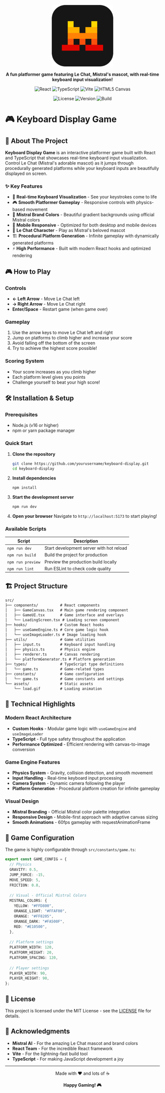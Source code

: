 <div align="center">
  <img src="public/mistral-logo.png" alt="Mistral Logo" width="200" height="200" />
  
  <p><strong>A fun platformer game featuring Le Chat, Mistral's mascot, with real-time keyboard input visualization!</strong></p>

![React](https://img.shields.io/badge/React-61DAFB?style=for-the-badge&logo=react&logoColor=black) ![TypeScript](https://img.shields.io/badge/TypeScript-3178C6?style=for-the-badge&logo=typescript&logoColor=white) ![Vite](https://img.shields.io/badge/Vite-646CFF?style=for-the-badge&logo=vite&logoColor=white) ![HTML5 Canvas](https://img.shields.io/badge/HTML5_Canvas-E34F26?style=for-the-badge&logo=html5&logoColor=white)

![License](https://img.shields.io/badge/License-MIT-green?style=for-the-badge) ![Version](https://img.shields.io/badge/Version-1.0.0-blue?style=for-the-badge) ![Build](https://img.shields.io/badge/Build-Passing-brightgreen?style=for-the-badge)

</div>

# 🎮 Keyboard Display Game

## 🚀 About The Project

**Keyboard Display Game** is an interactive platformer game built with React and TypeScript that showcases real-time keyboard input visualization. Control Le Chat (Mistral's adorable mascot) as it jumps through procedurally generated platforms while your keyboard inputs are beautifully displayed on screen.

### ✨ Key Features

- 🎯 **Real-time Keyboard Visualization** - See your keystrokes come to life
- 🎮 **Smooth Platformer Gameplay** - Responsive controls with physics-based movement
- 🎨 **Mistral Brand Colors** - Beautiful gradient backgrounds using official Mistral colors
- 📱 **Mobile Responsive** - Optimized for both desktop and mobile devices
- 🎪 **Le Chat Character** - Play as Mistral's beloved mascot
- 🏗️ **Procedural Platform Generation** - Infinite gameplay with dynamically generated platforms
- ⚡ **High Performance** - Built with modern React hooks and optimized rendering

## 🎮 How to Play

### Controls

- **← Left Arrow** - Move Le Chat left
- **→ Right Arrow** - Move Le Chat right
- **Enter/Space** - Restart game (when game over)

### Gameplay

1. Use the arrow keys to move Le Chat left and right
2. Jump on platforms to climb higher and increase your score
3. Avoid falling off the bottom of the screen
4. Try to achieve the highest score possible!

### Scoring System

- Your score increases as you climb higher
- Each platform level gives you points
- Challenge yourself to beat your high score!

## 🛠️ Installation & Setup

### Prerequisites

- Node.js (v16 or higher)
- npm or yarn package manager

### Quick Start

1. **Clone the repository**

   ```bash
   git clone https://github.com/yourusername/keyboard-display.git
   cd keyboard-display
   ```

2. **Install dependencies**

   ```bash
   npm install
   ```

3. **Start the development server**

   ```bash
   npm run dev
   ```

4. **Open your browser**
   Navigate to `http://localhost:5173` to start playing!

### Available Scripts

| Script            | Description                              |
| ----------------- | ---------------------------------------- |
| `npm run dev`     | Start development server with hot reload |
| `npm run build`   | Build the project for production         |
| `npm run preview` | Preview the production build locally     |
| `npm run lint`    | Run ESLint to check code quality         |

## 🏗️ Project Structure

```
src/
├── components/          # React components
│   ├── GameCanvas.tsx   # Main game rendering component
│   ├── GameUI.tsx       # Game interface and overlays
│   └── LoadingScreen.tsx # Loading screen component
├── hooks/               # Custom React hooks
│   ├── useGameEngine.ts # Core game logic hook
│   └── useImageLoader.ts # Image loading hook
├── utils/               # Game utilities
│   ├── input.ts         # Keyboard input handling
│   ├── physics.ts       # Physics engine
│   ├── renderer.ts      # Canvas rendering
│   └── platformGenerator.ts # Platform generation
├── types/               # TypeScript type definitions
│   └── game.ts          # Game-related types
├── constants/           # Game configuration
│   └── game.ts          # Game constants and settings
└── assets/              # Static assets
    └── load.gif         # Loading animation
```

## 🎨 Technical Highlights

### Modern React Architecture

- **Custom Hooks** - Modular game logic with `useGameEngine` and `useImageLoader`
- **TypeScript** - Full type safety throughout the application
- **Performance Optimized** - Efficient rendering with canvas-to-image conversion

### Game Engine Features

- **Physics System** - Gravity, collision detection, and smooth movement
- **Input Handling** - Real-time keyboard input processing
- **Camera System** - Dynamic camera following the player
- **Platform Generation** - Procedural platform creation for infinite gameplay

### Visual Design

- **Mistral Branding** - Official Mistral color palette integration
- **Responsive Design** - Mobile-first approach with adaptive canvas sizing
- **Smooth Animations** - 60fps gameplay with requestAnimationFrame

## 🎯 Game Configuration

The game is highly configurable through `src/constants/game.ts`:

```typescript
export const GAME_CONFIG = {
  // Physics
  GRAVITY: 0.5,
  JUMP_FORCE: -15,
  MOVE_SPEED: 5,
  FRICTION: 0.8,

  // Visual - Official Mistral Colors
  MISTRAL_COLORS: {
    YELLOW: "#FFD800",
    ORANGE_LIGHT: "#FFAF00",
    ORANGE: "#FF8205",
    ORANGE_DARK: "#FA500F",
    RED: "#E10500",
  },

  // Platform settings
  PLATFORM_WIDTH: 120,
  PLATFORM_HEIGHT: 20,
  PLATFORM_SPACING: 120,

  // Player settings
  PLAYER_WIDTH: 90,
  PLAYER_HEIGHT: 90,
};
```

## 📄 License

This project is licensed under the MIT License - see the [LICENSE](LICENSE) file for details.

## 🙏 Acknowledgments

- **Mistral AI** - For the amazing Le Chat mascot and brand colors
- **React Team** - For the incredible React framework
- **Vite** - For the lightning-fast build tool
- **TypeScript** - For making JavaScript development a joy

---

<div align="center">
  <p>Made with ❤️ and lots of ☕</p>
  <p><strong>Happy Gaming! 🎮</strong></p>
</div>
